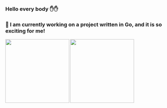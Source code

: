 ### Hello every body :hand::hand:
### :telescope: I am currently working on a project written in Go, and it is so exciting for me!

<a href="https://github.com/ali-fadaei23/alifadaei">
  <img height="200px" align="left" src="https://github-readme-stats.vercel.app/api/top-langs/?username=ali-fadaei23&layout=compact&langs_count=10&hide=asp,php&title_color=ffffff&text_color=c9cacc&icon_color=2bbc8a&bg_color=1d1f21" />
</a>
<a href="https://github.com/ali-fadaei23/alifadaei">
  <img height="200px" align="center" src="https://github-readme-stats.vercel.app/api?username=ali-fadaei23&show_icons=true&line_height=27&count_private=true&title_color=ffffff&text_color=c9cacc&icon_color=2bbc8a&bg_color=1d1f21" />
</a>

